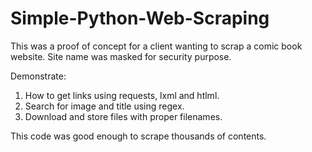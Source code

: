 # Simple-Python-Web-Scraping

This was a proof of concept for a client wanting to scrap a comic book website.  Site name was masked for security purpose.

Demonstrate:

1. How to get links using requests, lxml and htlml.
2. Search for image and title using regex.  
3. Download and store files with proper filenames.


This code was good enough to scrape thousands of contents.
